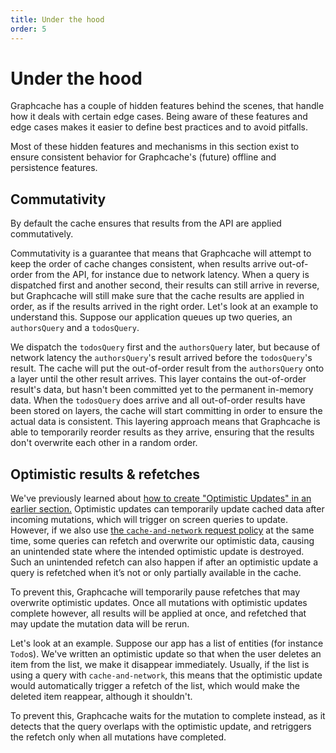 ```yaml
---
title: Under the hood
order: 5
---
```


# Under the hood

Graphcache has a couple of hidden features behind the scenes, that handle how it deals with certain edge cases.
Being aware of these features and edge cases makes it easier to define best practices and to avoid pitfalls.

Most of these hidden features and mechanisms in this section exist to ensure consistent behavior for Graphcache's (future) offline and persistence features.

## Commutativity

By default the cache ensures that results from the API are applied commutatively.

Commutativity is a guarantee that means that Graphcache will attempt to keep the order of cache changes consistent, when results arrive out-of-order from the API, for instance due to network latency. When a query is dispatched first and another second, their results can still arrive in reverse, but Graphcache will still make sure that the cache results are applied in order, as if the results arrived in the right order.
Let's look at an example to understand this.
Suppose our application queues up two queries, an `authorsQuery` and a `todosQuery`.

We dispatch the `todosQuery` first and the `authorsQuery` later, but because of network latency the `authorsQuery`'s result arrived before the `todosQuery`'s result.
The cache will put the out-of-order result from the `authorsQuery` onto a layer until the other result arrives.
This layer contains the out-of-order result's data, but hasn't been committed yet to the permanent in-memory data.
When the `todosQuery` does arrive and all out-of-order results have been stored on layers, the cache will start committing in order to ensure the actual data is consistent.
This layering approach means that Graphcache is able to temporarily reorder results as they arrive, ensuring that the results don't overwrite each other in a random order.

## Optimistic results & refetches

We've previously learned about [how to create "Optimistic Updates" in an earlier section.](./cache-updates.md#optimistic-updates)
Optimistic updates can temporarily update cached data after incoming mutations, which will trigger on screen queries to update.
However, if we also use [the `cache-and-network` request policy](../concepts/document-caching.md#request-policies) at the same time, some queries can refetch and overwrite our optimistic data,
causing an unintended state where the intended optimistic update is destroyed.
Such an unintended refetch can also happen if after an optimistic update a query is refetched when it’s not or
only partially available in the cache.

To prevent this, Graphcache will temporarily pause refetches that may overwrite optimistic updates.
Once all mutations with optimistic updates complete however, all results will be applied at once,
and refetched that may update the mutation data will be rerun.

Let's look at an example. Suppose our app has a list of entities (for instance `Todo`s).
We've written an optimistic update so that when the user deletes an item from the list, we make it disappear immediately.
Usually, if the list is using a query with `cache-and-network`, this means that the optimistic update would automatically trigger a refetch of the list, which would make the deleted item reappear, although it shouldn't.

To prevent this, Graphcache waits for the mutation to complete instead, as it detects that the query overlaps with the optimistic update, and retriggers the refetch only when all mutations have completed.
